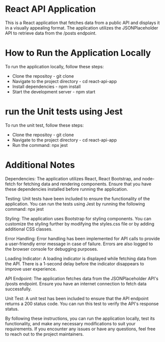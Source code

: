 # React API Application
This is a React application that fetches data from a public API and displays it in a visually appealing format. The application utilizes the JSONPlaceholder API to retrieve data from the /posts endpoint.

# How to Run the Application Locally
To run the application locally, follow these steps:
- Clone the repositoy - git clone <repository-url>
- Navigate to the project directory - cd react-api-app
- Install dependencies - npm install
- Start the development server - npm start

# run the Unit tests using Jest
To run the unit test, follow these steps:
- Clone the repositoy - git clone <repository-url>
- Navigate to the project directory - cd react-api-app
- Run the command: npx jest

# Additional Notes
Dependencies: The application utilizes React, React Bootstrap, and node-fetch for fetching data and rendering components. Ensure that you have these dependencies installed before running the application.

Testing: Unit tests have been included to ensure the functionality of the application. You can run the tests using Jest by running the following command: npx jest

Styling: The application uses Bootstrap for styling components. You can customize the styling further by modifying the styles.css file or by adding additional CSS classes.

Error Handling: Error handling has been implemented for API calls to provide a user-friendly error message in case of failure. Errors are also logged to the browser console for debugging purposes.

Loading Indicator: A loading indicator is displayed while fetching data from the API. There is a 1-second delay before the indicator disappears to improve user experience.

API Endpoint: The application fetches data from the JSONPlaceholder API's /posts endpoint. Ensure you have an internet connection to fetch data successfully.

Unit Test: A unit test has been included to ensure that the API endpoint returns a 200 status code. You can run this test to verify the API's response status.

By following these instructions, you can run the application locally, test its functionality, and make any necessary modifications to suit your requirements. If you encounter any issues or have any questions, feel free to reach out to the project maintainers.
